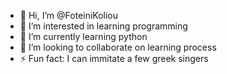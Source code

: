 - 👋 Hi, I’m @FoteiniKoliou
- 👀 I’m interested in learning programming
- 🌱 I’m currently learning python
- 💞️ I’m looking to collaborate on learning process
- ⚡ Fun fact: I can immitate a few greek singers

<!---
FoteiniKoliou/FoteiniKoliou is a ✨ special ✨ repository because its `README.md` (this file) appears on your GitHub profile.
You can click the Preview link to take a look at your changes.
--->
